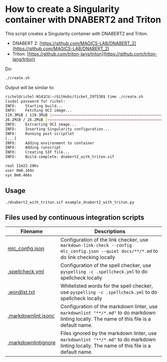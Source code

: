 # How to create a Singularity container with DNABERT2 and Triton

This script creates a Singularity container with DNABERT2 and Triton.

- DNABERT 2: [https://github.com/MAGICS-LAB/DNABERT_2](https://github.com/MAGICS-LAB/DNABERT_2)
- Triton: [https://github.com/triton-lang/triton](https://github.com/triton-lang/triton)

Do:

```bash
./create.sh 
```

Output will be similar to:

```bash
richel@richel-N141CU:~/GitHubs/ticket_297538$ time ./create.sh 
[sudo] password for richel: 
INFO:    Starting build...
INFO:    Fetching OCI image...
119.3MiB / 119.3MiB [================================================================================================================================================] 100 % 0.0 b/s 0s
26.2MiB / 26.2MiB [==================================================================================================================================================] 100 % 0.0 b/s 0s
INFO:    Extracting OCI image...
INFO:    Inserting Singularity configuration...
INFO:    Running post scriptlet
[...]
INFO:    Adding environment to container
INFO:    Adding runscript
INFO:    Creating SIF file...
INFO:    Build complete: dnabert2_with_triton.sif

real 11m22.296s
user 0m0.169s
sys 0m0.466s
```

## Usage

```
./dnabert2_with_triton.sif example_dnabert2_with_triton.py
```

## Files used by continuous integration scripts

Filename                              |Descriptions
--------------------------------------|--------------------------------------------------------------------------------------------------------------------------------------
[mlc_config.json](mlc_config.json)    |Configuration of the link checker, use `markdown-link-check --config mlc_config.json --quiet docs/**/*.md` to do link checking locally
[.spellcheck.yml](.spellcheck.yml)    |Configuration of the spell checker, use `pyspelling -c .spellcheck.yml` to do spellcheck locally
[.wordlist.txt](.wordlist.txt)        |Whitelisted words for the spell checker, use `pyspelling -c .spellcheck.yml` to do spellcheck locally
[.markdownlint.jsonc](.markdownlint.jsonc)|Configuration of the markdown linter, use `markdownlint "**/*.md"` to do markdown linting locally. The name of this file is a default name.
[.markdownlintignore](.markdownlintignore)|Files ignored by the markdown linter, use `markdownlint "**/*.md"` to do markdown linting locally. The name of this file is a default name.
